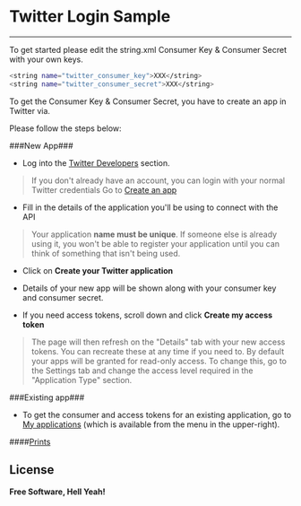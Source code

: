 Twitter Login Sample
============================
----------------------------

To get started please edit the string.xml Consumer Key & Consumer Secret with your own keys.

```sh
<string name="twitter_consumer_key">XXX</string>
<string name="twitter_consumer_secret">XXX</string>
```
  

To get the Consumer Key & Consumer Secret, you have to create an app in Twitter via.

Please follow the steps below:

###New App###

* Log into  the [Twitter Developers] section.

 > If you don't already have an account, you can login with your normal Twitter credentials
Go to [Create an app]

* Fill in the details of the application you'll be using to connect with the API

 > Your application **name must be unique**. If someone else is already using it, you won't be able to register your application until you can think of something that isn't being used.

* Click on **Create your Twitter application**

* Details of your new app will be shown along with your consumer key and consumer secret.

* If you need access tokens, scroll down and click **Create my access token**

 > The page will then refresh on the "Details" tab with your new access tokens. You can recreate these at any time if you need to.
By default your apps will be granted for read-only access. To change this, go to the Settings tab and change the access level required in the "Application Type" section.

###Existing app###

* To get the consumer and access tokens for an existing application, go to [My applications] (which is available from the menu in the upper-right).

####[Prints](https://github.com/octa-george/Android-Twitter-Login-Sample/tree/master/screenshots)


License
----



**Free Software, Hell Yeah!**

[Twitter Developers]:https://dev.twitter.com/
[Create an app]:https://apps.twitter.com/app/new
[My applications]:https://dev.twitter.com/apps
